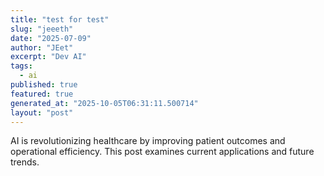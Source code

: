 ```yaml
---
title: "test for test"
slug: "jeeeth"
date: "2025-07-09"
author: "JEet"
excerpt: "Dev AI"
tags:
  - ai
published: true
featured: true
generated_at: "2025-10-05T06:31:11.500714"
layout: "post"
---
```


AI is revolutionizing healthcare by improving patient outcomes and operational efficiency. This post examines current applications and future trends.